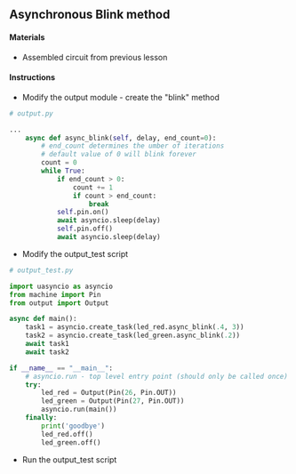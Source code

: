 ## Asynchronous Blink method

#### Materials
 - Assembled circuit from previous lesson

#### Instructions
 - Modify the output module - create the "blink" method
```Python
# output.py

...
    async def async_blink(self, delay, end_count=0):
        # end_count determines the umber of iterations
        # default value of 0 will blink forever
        count = 0
        while True:
            if end_count > 0:
                count += 1
                if count > end_count:
                    break
            self.pin.on()
            await asyncio.sleep(delay)
            self.pin.off()
            await asyncio.sleep(delay)
```
 - Modify the output_test script
```Python
# output_test.py

import uasyncio as asyncio
from machine import Pin
from output import Output

async def main():
    task1 = asyncio.create_task(led_red.async_blink(.4, 3))
    task2 = asyncio.create_task(led_green.async_blink(.2))
    await task1
    await task2

if __name__ == "__main__":
    # asyncio.run - top level entry point (should only be called once)
    try:
        led_red = Output(Pin(26, Pin.OUT))
        led_green = Output(Pin(27, Pin.OUT))
        asyncio.run(main())
    finally:
        print('goodbye')
        led_red.off()
        led_green.off()
```
- Run the output_test script
